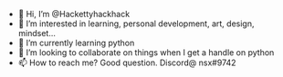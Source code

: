 - 👋 Hi, I’m @Hackettyhackhack
- 👀 I’m interested in learning, personal development, art, design, mindset...
- 🌱 I’m currently learning python
- 💞️ I’m looking to collaborate on things when I get a handle on python
- 📫 How to reach me? Good question. Discord@ nsx#9742

<!---
Hackettyhackhack/Hackettyhackhack is a ✨ special ✨ repository because its `README.md` (this file) appears on your GitHub profile.
You can click the Preview link to take a look at your changes.
--->
